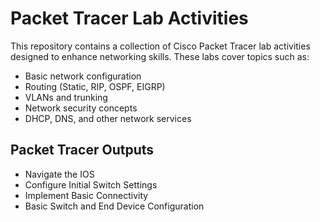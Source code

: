 # Packet Tracer Lab Activities

This repository contains a collection of Cisco Packet Tracer lab activities designed to enhance networking skills. These labs cover topics such as:

- Basic network configuration
- Routing (Static, RIP, OSPF, EIGRP)
- VLANs and trunking
- Network security concepts
- DHCP, DNS, and other network services

## Packet Tracer Outputs

- Navigate the IOS
- Configure Initial Switch Settings
- Implement Basic Connectivity
- Basic Switch and End Device Configuration